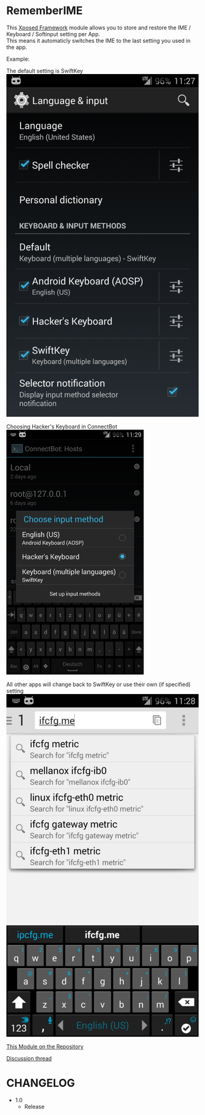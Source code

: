 RememberIME
===========

This [Xposed Framework](http://xposed.info) module allows you to store and restore the IME / Keyboard / Softinput setting per App.  
This means it automaticly switches the IME to the last setting you used in the app.

Example:

The default setting is SwiftKey
![](https://raw.githubusercontent.com/Eun/RememberIME/res/ex1.png)

Choosing Hacker's Keyboard in ConnectBot
![](https://raw.githubusercontent.com/Eun/RememberIME/res/ex2.png)

All other apps will change back to SwiftKey or use their own (if specified) setting
![](https://raw.githubusercontent.com/Eun/RememberIME/res/ex3.png)

[This Module on the Repository](http://repo.xposed.info/module/eun.xposed.rememberime)

[Discussion thread](http://forum.xda-developers.com/showthread.php?t=)

CHANGELOG
=========
* 1.0
  * Release